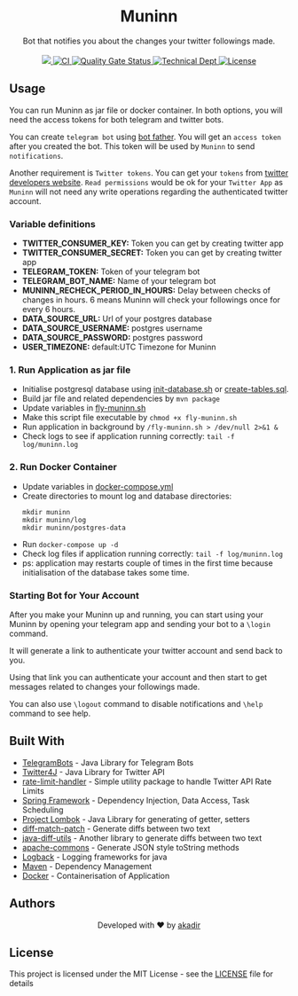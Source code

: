 <h1 align="center">Muninn</h1>

<div align="center">
  Bot that notifies you about the changes your twitter followings made.
</div>

<br />

<div align="center">
  <!-- last commit-->
  <a href="https://github.com/akadir/muninn/commits" title="Last Commit">
     <img src="https://img.shields.io/github/last-commit/akadir/muninn?style=flat">
  </a>

  <!-- CI -->
  <a href="https://github.com/akadir/muninn/workflows/CI/badge.svg">
    <img src="https://github.com/akadir/muninn/workflows/CI/badge.svg"
      alt="CI" />
  </a>
  <!-- Quality Gate Status -->
  <a href="https://sonarcloud.io/dashboard?id=akadir_muninn">
    <img src="https://sonarcloud.io/api/project_badges/measure?project=akadir_muninn&metric=alert_status"
      alt="Quality Gate Status" />
  </a>
  <!-- Technical Dept -->
  <a href="https://sonarcloud.io/dashboard?id=akadir_muninn">
    <img src="https://sonarcloud.io/api/project_badges/measure?project=akadir_muninn&metric=sqale_index"
      alt="Technical Dept" />
  </a>
  <!-- License -->
  <a href="https://img.shields.io/badge/License-MIT-blue.svg">
    <img src="https://img.shields.io/badge/License-MIT-blue.svg"
      alt="License" />
  </a>
</div>

## Usage

You can run Muninn as jar file or docker container. In both options, you will need the access tokens for both telegram 
and twitter bots.

You can create `telegram bot` using [bot father](https://telegram.me/botfather).
You will get an `access token` after you created the bot. This token will be used by `Muninn` to send `notifications`.

Another requirement is `Twitter tokens`. You can get your `tokens` from 
[twitter developers website](https://developer.twitter.com/). 
`Read permissions` would be ok for your `Twitter App` as `Muninn` will not need any write operations regarding 
the authenticated twitter account. 

### Variable definitions

- __TWITTER_CONSUMER_KEY:__ Token you can get by creating twitter app
- __TWITTER_CONSUMER_SECRET:__ Token you can get by creating twitter app
- __TELEGRAM_TOKEN:__ Token of your telegram bot
- __TELEGRAM_BOT_NAME:__ Name of your telegram bot
- __MUNINN_RECHECK_PERIOD_IN_HOURS:__ Delay between checks of changes in hours. 6 means Muninn will check your 
followings once for every 6 hours.
- __DATA_SOURCE_URL:__ Url of your postgres database
- __DATA_SOURCE_USERNAME:__ postgres username
- __DATA_SOURCE_PASSWORD:__ postgres password
- __USER_TIMEZONE:__ default:UTC Timezone for Muninn
### 1. Run Application as jar file

- Initialise postgresql database using [init-database.sh](.docker/init-database.sh) or [create-tables.sql](.db/create-tables.sql).
- Build jar file and related dependencies by `mvn package`
- Update variables in [fly-muninn.sh](fly-muninn.sh#L3-L10)
- Make this script file executable by `chmod +x fly-muninn.sh`
- Run application in background by `/fly-muninn.sh > /dev/null 2>&1 &`
- Check logs to see if application running correctly: `tail -f log/muninn.log`

### 2. Run Docker Container

- Update variables in [docker-compose.yml](.docker/docker-compose.yml#L7-L11)
- Create directories to mount log and database directories: 
    ```shell script
    mkdir muninn
    mkdir muninn/log
    mkdir muninn/postgres-data
    ``` 
- Run `docker-compose up -d`
- Check log files if application running correctly: `tail -f log/muninn.log`
- ps: application may restarts couple of times in the first time because initialisation of the database takes some time.


### Starting Bot for Your Account

After you make your Muninn up and running, you can start using your Muninn by opening your telegram app and sending 
your bot to a `\login` command. 

It will generate a link to authenticate your twitter account and send back to you. 

Using that link you can authenticate your account and then start to get messages related to changes your followings made.

You can also use `\logout` command to disable notifications and `\help` command to see help.

## Built With

* [TelegramBots](https://github.com/rubenlagus/TelegramBots) - Java Library for Telegram Bots
* [Twitter4J](https://github.com/Twitter4J/Twitter4J) - Java Library for Twitter API
* [rate-limit-handler](https://github.com/akadir/rate-limit-handler) - Simple utility package to handle Twitter API Rate Limits
* [Spring Framework](https://github.com/spring-projects/spring-framework) - Dependency Injection, Data Access, Task Scheduling 
* [Project Lombok](https://projectlombok.org/) - Java Library for generating of getter, setters
* [diff-match-patch](https://github.com/google/diff-match-patch) - Generate diffs between two text
* [java-diff-utils](https://github.com/java-diff-utils/java-diff-utils) - Another library to generate diffs between two text
* [apache-commons](https://commons.apache.org/) - Generate JSON style toString methods
* [Logback](http://logback.qos.ch/) - Logging frameworks for java
* [Maven](https://maven.apache.org/) - Dependency Management
* [Docker](https://www.docker.com/) - Containerisation of Application

## Authors


<div align="center">
  Developed with ❤︎ by <a href="https://github.com/akadir">akadir</a>
</div>

## License

This project is licensed under the MIT License - see the [LICENSE](LICENSE) file for details
